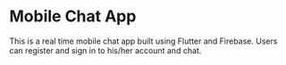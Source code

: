 # Mobile Chat App
This is a real time mobile chat app built using Flutter and Firebase.
Users can register and sign in to his/her account and chat.

